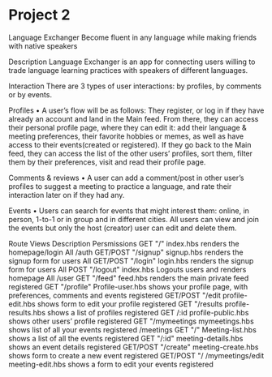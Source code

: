 # Project 2

Language Exchanger
Become fluent in any language while making friends with native speakers

Description
Language Exchanger is an app for connecting users willing to trade language learning practices with speakers of different languages.

Interaction
There are 3 types of user interactions: by profiles, by comments or by events.

Profiles
• A user’s flow will be as follows: They register, or log in if they have already an account and land in the Main feed. From there, they can access their personal profile page, where they can edit it: add their language & meeting preferences, their favorite hobbies or memes, as well as have access to their events(created or registered). If they go back to the Main feed, they can access the list of the other users’ profiles, sort them, filter them by their preferences, visit and read their profile page.

Comments & reviews
• A user can add a comment/post in other user’s profiles to suggest a meeting to practice a language, and rate their interaction later on if they had any.

Events
• Users can search for events that might interest them: online, in person, 1-to-1 or in group and in different cities. All users can view and join the events but only the host (creator) user can edit and delete them.

Route Views Description Persmissions
GET "/" index.hbs renders the homepage/login All
/auth
GET/POST "/signup" signup.hbs renders the signup form for users All
GET/POST "/login" login.hbs renders the signup form for users All
POST "/logout" index.hbs Logouts users and renders homepage All
/user
GET "/feed" feed.hbs renders the main private feed registered
GET "/profile" Profile-user.hbs shows your profile page, with preferences, comments and events registered
GET/POST "/edit profile-edit.hbs shows form to edit your profile registered
GET "/results profile-results.hbs shows a list of profiles registered
GET /:id profile-public.hbs shows other users’ profile registered
GET "/mymeetings mymeetings.hbs shows list of all your events registered
/meetings
GET "/" Meeting-list.hbs shows a list of all the events registered
GET "/:id" meeting-details.hbs shows an event details registered
GET/POST "/create" meeting-create.hbs shows form to create a new event registered
GET/POST "/
/mymeetings/edit meeting-edit.hbs shows a form to edit your events registered
